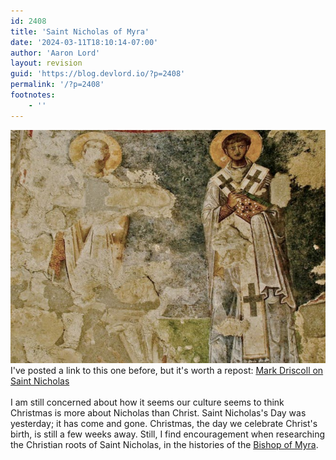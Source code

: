 ```yaml
---
id: 2408
title: 'Saint Nicholas of Myra'
date: '2024-03-11T18:10:14-07:00'
author: 'Aaron Lord'
layout: revision
guid: 'https://blog.devlord.io/?p=2408'
permalink: '/?p=2408'
footnotes:
    - ''
---
```


<a href="/assets/img/2011/10/3968932868_bbf6c6a60a_o.jpg"><img src="/assets/img/2011/10/3968932868_bbf6c6a60a_o.jpg?w=300" alt="" border="0" /></a><br />I've posted a link to this one before, but it's worth a repost: <span style="text-decoration:underline;"></span><a href="http://www.theresurgence.org/saint_nicholas">Mark Driscoll on Saint Nicholas</a><br /><br />I am still concerned about how it seems our culture seems to think Christmas is more about Nicholas than Christ.  Saint Nicholas's Day was yesterday; it has come and gone.  Christmas, the day we celebrate Christ's birth, is still a few weeks away.  Still, I find encouragement when researching the Christian roots of Saint Nicholas, in the histories of the <a href="http://www.ewtn.com/library/mary/nicholas.htm">Bishop of Myra</a>.<div class="blogger-post-footer"><img width='1' height='1' src='https://blogger.googleusercontent.com/tracker/2602771351651662379-4456212380443296956?l=mustfollow.blogspot.com' alt='' /></div>